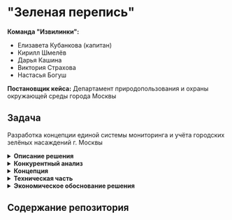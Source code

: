 # "Зеленая перепись"
  
**Команда "Извилинки":**  
- Елизавета Кубанкова (капитан)  
- Кирилл Шмелёв  
- Дарья Кашина  
- Виктория Страхова  
- Настасья Богуш  

**Постановщик кейса:** Департамент природопользования и охраны окружающей среды города Москвы  
  
## Задача  

    
Разработка концепции единой системы мониторинга и учёта городских зелёных насаждений г. Москвы

<details><summary><b>Описание решения</b></summary>   

Мы разработали концепцию системы мониторинга и учёта городских зелёных насаждений. До разработки концепции был проведен конкурентный анализ существующих систем, который позволил предложить наиболее актуальное решение и учесть мировой опыт решения проблемы инвентаризации растений.  

Мы предлагаем использовать уже существующие технологии сбора данных об озелененных территориях с помощью геоснимков, дронов и лидаров, в зависимости от типа территорий, доступности, требований к детализации и других ограничений. Хранение снимков в БД и объектных хранилищах позволит непрерывно актуализировать информацию. Обработка снимков с помощью машинного обучения позволит быстро и качественно определить площадь озеленения, растительный состав районов и другие метаданные, необходимые для качественной и автоматизированной паспортизации территорий. Кроме этого предлагаем рассмотреть варианты оптимизации и упрощения форм паспортов зеленых насаждений.

Уникальность идеи состоит в автоматизации рутинных процессов, а также улучшении пользовательского опыта: для анализа данных и их использования в управленческих целях предлагается создать информативные дашборды (анализ, мониторинг состояния, своевременное реагирование) и интерактивную карту зеленых насаждений. Также привлекаем жителей города путем развития социальных и развлекательных программ, так как они тоже могут фотографировать участки озелененной территории и отправлять данные в Министерство природопользования, а также влиять на озеленение или очистку тех или иных территорий.

Нами разработана дорожная карта реализации проекта на два года, составлено экономическое обоснование, описано техническое решение, а также предложены способы взаимодействия с жителями города.
Успешная реализация проекта в перспективе позволит масштабировать проект в рамках страны для использования данной системы в других городах России.

**Срок реализации: 2026 г.**

**Стоимость: от 100 млн.руб.**

</details> 

<details><summary><b>Конкурентный анализ</b></summary>   

  
Перед разработкой концепции системы учета мы провели конкурентный анализ, чтобы понимать, какие системы учета и мониторинга уже существуют на рынке, каким функционалом они обладают, какие видны тенденции и в какую сторону мы можем развивать наш проект.   
  
1) При проведении конкурентного анализа рассмотрены решения в странах Южной Америки, США и некоторых объектов РФ 
2) Типы существующих решений : GIS, облачные хранилища, мобильные приложения. Решений, основанных на спутниковых системах слежения очень мало, как и WEB. 
3) Функции существующих решений:  
* Учет и анализ зеленых насаждений
* Автоматизация учета и мониторинга
* Экологический мониторинг и оценка состояния экосистемы
* Управление городским хозяйством с учетом озеленения
* Инструменты для оценки экосистемных услуг
4) Данные, получаемые из существующих систем учета:
* Данные о состоянии деревьев и кустарников
* Информация о работах по обслуживанию зеленых насаждений
* Экосистемные услуги (поглощение углерода, качество воздуха)
* Инвентаризация и оценка здоровья растений.
5) Чего не хватает в существующих системах:  
* Недостаток семейного контента: системы ориентированы на профессионалов, что ограничивает вовлечение семей и широкой аудитории
* Низкая известность: недостаточная известность за пределами профессиональных кругов мешает внедрению на местном уровне
* Отсутствие интерактивности: нет игровых элементов, которые могли бы сделать процесс учёта и мониторинга увлекательным


</details>  

<details><summary><b>Концепция</b></summary>   

1) Оптимизация текущей паспортизации  
2) Получение снимков при помощи различных устройств (геоснимки, дроны, лидары, фотографии жителей) в зависимости от типа территории, ограничений (бесполетные зоны, непроходимая местность, заброшенные зоны, режимные объекты и так далее) и их обработка при помощи ML-моделей. Унификация форматов полученных снимков  
3) Хранение данных в единой БД, верификация данных (в том числе проверка дублирования информации) с использованием автоматизированных ML-подходов, а также ручной проверки в спорных случаях  
4) Использование методов CV* для определения типов зеленых насаждений, их состояния и других особенностей территорий  
5) ГИС-системы или WEB-приложения в качестве пользовательского интерфейса. Интерактивная карта зеленых насаждений.  
6) Сбор обратной связи от жителей г. Москвы при помощи простых форм  
7) Вовлечение жителей и гостей столицы в процессы озеленения путем социальных 
и развлекательных программ и активностей
  
</details>  

<details><summary><b>Техническая часть</b></summary>    

### Технологии для сбора данных об озелененных территориях

1. Геоспутниковые снимки

**Преимущества:**  
* Широкий охват. Спутники могут покрывать большие площади, что сокращает время на сбор данных  
* Регулярность обновлений. Возможность получения данных с высокой частотой обновления  
  
**Примеры аппаратов:**  
*Sentinel-2 (ESA):* Предоставляет бесплатные данные с высоким пространственным разрешением (10 м)  
*Landsat (NASA/USGS):* Обеспечивает многолетние данные для исторического анализа  
  
2. Снимки с дронов  
  
**Преимущества:**  
* Высокое разрешение. Возможность получения изображений с высоким уровнем детализации
* Гибкость. Дроны могут запустить в любое время и на конкретных участках, где требуется более детальное изучение
  
**Примеры аппаратов:**  
*DJI Phantom 4 RTK:* Используется для картографирования и создания 3D-моделей местности  
*senseFly eBee X:* Подходит для крупных проектов, высокое разрешение и долгий полет  

4. Лидар (LiDAR)
  
**Преимущества:**  
* Точность. Высокая точность в измерении высоты и создания 3D-моделей
* Сканирование растительности. Позволяет «видеть» сквозь листву и получать данные о подлеске
  
**Примеры аппаратов:**  
*Velodyne HDL-32E:* Подходит для установки на дроны или автомобили для сбора данных в городской среде  
*RIEGL VUX-1:* Используется для высокоточного картографирования с воздуха  

6. Геодезические приборы (для верификации данных, полученных со снимков)
    
**Преимущества:**  
* Высокая точность на небольших участках. Позволяют проводить детальные замеры на местности  
* Подходят для верификации данных, полученных другими методами
   
**Примеры аппаратов:**   
*Trimble R10:* GNSS-приемник для высокоточных измерений  
*Leica Total Station:* Используется для съемки точек и измерения расстояний с высокой точностью  
  
Предлагаем использовать сочетание этих технологий для получения точных и актуальных данных. Например, спутниковые снимки для общего охвата территории и дроны с Lidar для детального изучения отдельных участков.  

### Хранение и обработка снимков  

**1) База данных**  
Используем потенциально масштабируемую базу данных, такую как *PostgreSQL* с расширением *PostGIS* для хранения геопространственных данных. Это позволит эффективно управлять данными о местоположении и выполнять пространственные запросы  
  
**2) Объектное хранилище**  
*Amazon S3* или аналогичный сервис для хранения больших объемов сырых снимков, полученных с геоспутников, дронов и лидаров  

### Предобработка данных  

**1) Форматы данных**  
Снимки преобразуются в стандартные форматы (например, GeoTIFF для спутниковых данных, LAS для данных лидаров)  

**2) Калибровка данных**   
Коррекция радиометрии и геометрии для исправления потенциальных ошибок в данных, вызванных сенсорами или атмосферными условиями  

## Обработка изображений  

**Сегментация**  
Используем *DeepLab (Tensorflow)* или *U-Net* для сегментации изображения, чтобы отделить озелененные территории от других объектов.
Для определения элементов озеленения обучаем модель на датасете с метками деревьев, кустарников и других посадок.  

**Обнаружение объектов**  
Используем модели типа YOLO или Faster R-CNN для распознавания зданий, сооружений и малых архитектурных форм.  
Модели дообучаем на Google Open Images Dataset или других доступных наборах данных с изображениями и метками элементов благоустройства.  

### Постпроцессинг и расчет метрик  

1) **Кадастровые координаты и схемы расположения**  
Геопривязка результатов с использованием ранее загруженных метаданных и слоев GIS. Определение границ для построения контуров озелененных территорий  
  
2) **Вычисление площадей (функции PostGIS, например ST_Area())**  
  
3) **Анализ дорожной сети и сооружений**  
Используем CV и анализ графов на данных дорожной инфраструктуры для выявления дорожной сети. Для плоскостных сооружений и зданий - выделение контуров и подсчет площади.

### Детальный анализ  

1) Применение ML-алгоритмов для распознавания и классификации элементов насаждений по высоте и форме
2) Используем данные лидара для создания 3D-моделей, позволяющих анализировать рельеф и выявлять малые архитектурные формы.
3) Модели классификации для идентификации видов растений и формирования таблицы насаждений.
4) Отслеживание изменений: сравнение текущих данных с историческими, для выявления изменений в благоустройстве и проведенных ремонтных работах.

### Интерфейс пользователя  

**ГИС-системы или WEB-приложения**  
  
Разработка пользовательского интерфейса, который выводит результаты анализа на карте и позволяет пользователям выполнять интерактивные запросы. Открытые решения, такие как QGIS, могут быть расширены с помощью плагинов для визуализации данных.  
  
Интерфейс должен быть доступен для пользователей с ограниченными возможностями (с поддержкой экранных считывателей).  
  
</details>  

<details><summary><b>Экономическое обоснование решения</b></summary>   

Мы провели подробный расчет трудовых затрат на реализацию проекта длительностью 2 года. За среднюю заработную плату принято значение 1300 р/ч. Суммарно по всем этапам фонд оплаты труда составляет 44,9 млн руб.

Также следует учитывать другие статьи расходы, которые также должны быть учитаны в бюджете проекта. Такие статьи как:  
1) Дополнительные выплаты и социальные взносы
2) Технические расходы:  
* Покупка или аренда серверов и других аппаратных средств  
* Закупка необходимых программных решений и лицензий  
* Обслуживание и техническая поддержка оборудования
3) Разработка и интеграция:
* Затраты на программирование и разработку программного обеспечения  
* Интеграция системы с существующими городскими информационными системами
4) Исследования и анализ:  
* Проведение предварительных исследований и анализа  
* Карты, датчики и другие инструменты для сбора данных
5) Маркетинг и продвижение:
* Продвижение проекта среди жителей и заинтересованных сторон  
* Создание материалов для обучения пользователей
6) Обучение персонала:
* Проведение тренингов и семинаров для сотрудников и пользователей системы
7) Административные расходы:  
* Офисные затраты (аренда, коммунальные услуги)  
* Канцелярские товары и другие текущие расходы
8) Юридические и консультативные услуги:
* Консультации по правовым вопросам  
* Консультации по управлению проектами и внедрению
9) Контроль и мониторинг:
* Система сбора и анализа данных для оценки эффективности
10) Оборудование для машинного обучения (закупка и аренда):  
* Серверы и вычислительные мощности  
* Программное обеспечение
11) Оборудование для съёмки и мониторинга (закупка, аренда, разработка):
* Дроны  
* Лидары  
* Камеры и сенсоры  
12) Обслуживание техники, ремонт, сертификация и страховка  
   
Действительный бюджет проекта требует детального просчета, по нашей предварительной оценке на проект потребуется от 100 млн руб.  


</details> 

## Содержание репозитория  
